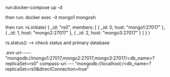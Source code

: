 run:docker-compose up -d

then run: docker exec -it mongo1 mongosh


then run: rs.initiate(
  {
    _id: "rs0",
    members: [
      { _id: 0, host: "mongo1:27017" },
      { _id: 1, host: "mongo2:27017" },
      { _id: 2, host: "mongo3:27017" }
    ]
  }
)

rs.status() --> check status and primary database



.evn uri----- "mongodb://mongo1:27017,mongo2:27017,mongo3:27017/<db_name>?replicaSet=rs0"
compass-uri --- "mongodb://localhost:<primary-port>/<db_name>?replicaSet=rs0&directConnection=true"
